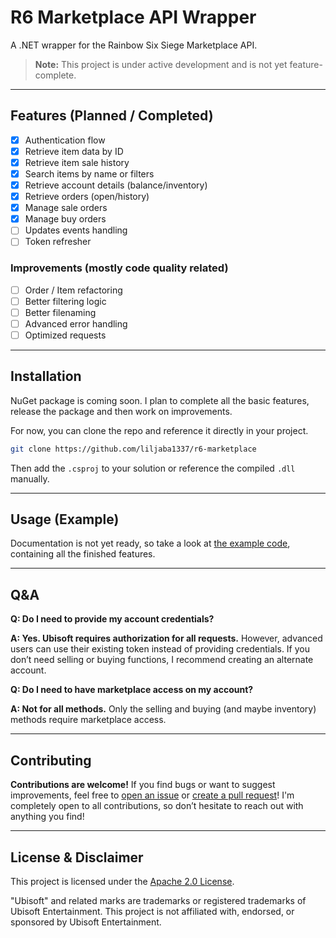 # R6 Marketplace API Wrapper

A .NET wrapper for the Rainbow Six Siege Marketplace API.  

> **Note:** This project is under active development and is not yet feature-complete.

---

## Features (Planned / Completed)

- [x] Authentication flow
- [x] Retrieve item data by ID
- [x] Retrieve item sale history
- [x] Search items by name or filters
- [x] Retrieve account details (balance/inventory)
- [x] Retrieve orders (open/history)
- [x] Manage sale orders
- [x] Manage buy orders
- [ ] Updates events handling
- [ ] Token refresher

### Improvements (mostly code quality related)
- [ ] Order / Item refactoring
- [ ] Better filtering logic
- [ ] Better filenaming
- [ ] Advanced error handling
- [ ] Optimized requests

---

## Installation

NuGet package is coming soon. I plan to complete all the basic features, release the package and then work on improvements.

For now, you can clone the repo and reference it directly in your project.

```bash
git clone https://github.com/liljaba1337/r6-marketplace
```
Then add the `.csproj` to your solution or reference the compiled `.dll` manually.

---

## Usage (Example)

Documentation is not yet ready, so take a look at [the example code](https://github.com/liljaba1337/r6-marketplace/blob/master/example/Program.cs), containing all the finished features.

---

## Q&A

**Q: Do I need to provide my account credentials?**

**A: Yes. Ubisoft requires authorization for all requests.**
However, advanced users can use their existing token instead of providing credentials. If you don’t need selling or buying functions, I recommend creating an alternate account.


**Q: Do I need to have marketplace access on my account?**

**A: Not for all methods.**
Only the selling and buying (and maybe inventory) methods require marketplace access.

---

## Contributing

**Contributions are welcome!**
If you find bugs or want to suggest improvements, feel free to [open an issue](https://github.com/liljaba1337/r6-marketplace/issues) or [create a pull request](https://github.com/liljaba1337/r6-marketplace/pulls)! I'm completely open to all contributions, so don’t hesitate to reach out with anything you find!

---

## License & Disclaimer

This project is licensed under the [Apache 2.0 License](https://github.com/liljaba1337/r6-marketplace/blob/master/LICENSE.txt).

"Ubisoft" and related marks are trademarks or registered trademarks of Ubisoft Entertainment. This project is not affiliated with, endorsed, or sponsored by Ubisoft Entertainment.
